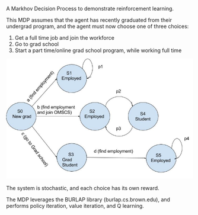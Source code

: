 A Markhov Decision Process to demonstrate reinforcement learning.

This MDP assumes that the agent has recently graduated from their undergrad program, and the agent must now choose one of three choices:
1. Get a full time job and join the workforce
2. Go to grad school
3. Start a part time/online grad school program, while working full time

![alt tag](https://raw.githubusercontent.com/anujnm/EducationMDP/master/resources/img/Education%20MDP.jpg)

The system is stochastic, and each choice has its own reward. 

The MDP leverages the BURLAP library (burlap.cs.brown.edu), and performs policy iteration, value iteration, and Q learning. 

